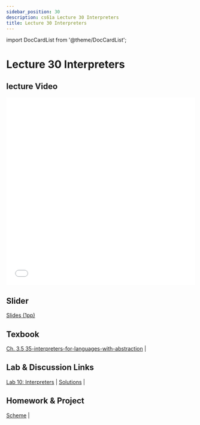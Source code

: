 ```yaml
---
sidebar_position: 30
description: cs61a Lecture 30 Interpreters
title: Lecture 30 Interpreters
---
```


import DocCardList from '@theme/DocCardList';


# Lecture 30 Interpreters
## lecture Video

<iframe src="//player.bilibili.com/player.html?aid=277746636&bvid=BV17c411f78k&cid=1311465503&p=1&high_quality=1&danmaku=0" scrolling="no" border="0" frameborder="no" framespacing="0" allowfullscreen="true" allowfullscreen="allowfullscreen" width="100%" height="500" scrolling="no" frameborder="0" sandbox="allow-top-navigation allow-same-origin allow-forms allow-scripts"> </iframe>

## Slider
[Slides (1pp)](/resource/cs61a/30-Interpreters_1pp.pdf)
## Texbook
[Ch. 3.5 35-interpreters-for-languages-with-abstraction](https://www.composingprograms.com/pages/35-interpreters-for-languages-with-abstraction.html) | 

## Lab & Discussion Links
[Lab 10: Interpreters](../lab/lab10.md) | [Solutions](../lab/sol-lab10.md) | 

## Homework & Project
[Scheme](../project/scheme.md) | 


<DocCardList />

